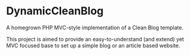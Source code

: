 # DynamicCleanBlog

A homegrown PHP MVC-style implementation of a Clean Blog template.

This project is aimed to provide an easy-to-understand (and extend) yet MVC focused base to set up a simple blog or an article based website.

